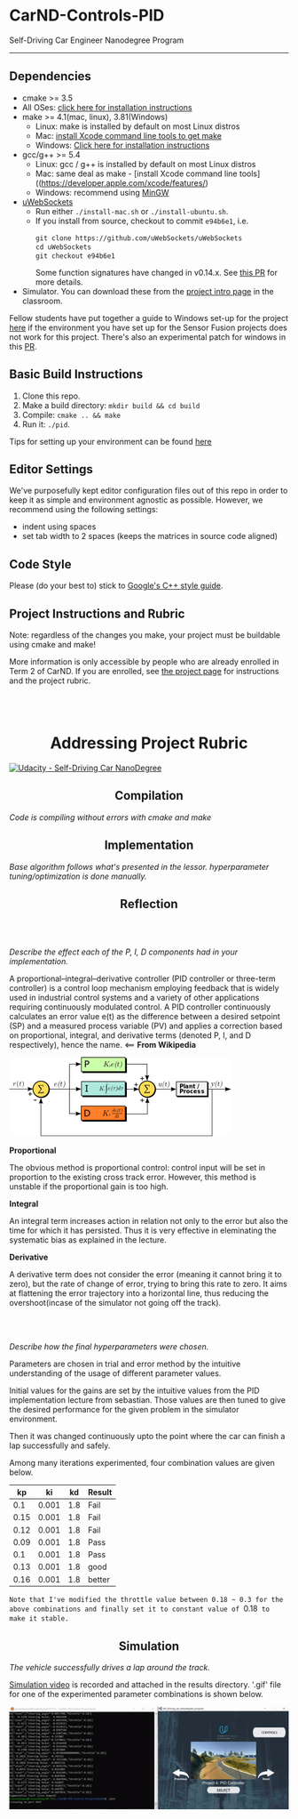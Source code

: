 # CarND-Controls-PID
Self-Driving Car Engineer Nanodegree Program

---

## Dependencies

* cmake >= 3.5
 * All OSes: [click here for installation instructions](https://cmake.org/install/)
* make >= 4.1(mac, linux), 3.81(Windows)
  * Linux: make is installed by default on most Linux distros
  * Mac: [install Xcode command line tools to get make](https://developer.apple.com/xcode/features/)
  * Windows: [Click here for installation instructions](http://gnuwin32.sourceforge.net/packages/make.htm)
* gcc/g++ >= 5.4
  * Linux: gcc / g++ is installed by default on most Linux distros
  * Mac: same deal as make - [install Xcode command line tools]((https://developer.apple.com/xcode/features/)
  * Windows: recommend using [MinGW](http://www.mingw.org/)
* [uWebSockets](https://github.com/uWebSockets/uWebSockets)
  * Run either `./install-mac.sh` or `./install-ubuntu.sh`.
  * If you install from source, checkout to commit `e94b6e1`, i.e.
    ```
    git clone https://github.com/uWebSockets/uWebSockets 
    cd uWebSockets
    git checkout e94b6e1
    ```
    Some function signatures have changed in v0.14.x. See [this PR](https://github.com/udacity/CarND-MPC-Project/pull/3) for more details.
* Simulator. You can download these from the [project intro page](https://github.com/udacity/self-driving-car-sim/releases) in the classroom.

Fellow students have put together a guide to Windows set-up for the project [here](https://s3-us-west-1.amazonaws.com/udacity-selfdrivingcar/files/Kidnapped_Vehicle_Windows_Setup.pdf) if the environment you have set up for the Sensor Fusion projects does not work for this project. There's also an experimental patch for windows in this [PR](https://github.com/udacity/CarND-PID-Control-Project/pull/3).

## Basic Build Instructions

1. Clone this repo.
2. Make a build directory: `mkdir build && cd build`
3. Compile: `cmake .. && make`
4. Run it: `./pid`. 

Tips for setting up your environment can be found [here](https://classroom.udacity.com/nanodegrees/nd013/parts/40f38239-66b6-46ec-ae68-03afd8a601c8/modules/0949fca6-b379-42af-a919-ee50aa304e6a/lessons/f758c44c-5e40-4e01-93b5-1a82aa4e044f/concepts/23d376c7-0195-4276-bdf0-e02f1f3c665d)

## Editor Settings

We've purposefully kept editor configuration files out of this repo in order to
keep it as simple and environment agnostic as possible. However, we recommend
using the following settings:

* indent using spaces
* set tab width to 2 spaces (keeps the matrices in source code aligned)

## Code Style

Please (do your best to) stick to [Google's C++ style guide](https://google.github.io/styleguide/cppguide.html).

## Project Instructions and Rubric

Note: regardless of the changes you make, your project must be buildable using
cmake and make!

More information is only accessible by people who are already enrolled in Term 2
of CarND. If you are enrolled, see [the project page](https://classroom.udacity.com/nanodegrees/nd013/parts/40f38239-66b6-46ec-ae68-03afd8a601c8/modules/f1820894-8322-4bb3-81aa-b26b3c6dcbaf/lessons/e8235395-22dd-4b87-88e0-d108c5e5bbf4/concepts/6a4d8d42-6a04-4aa6-b284-1697c0fd6562)
for instructions and the project rubric.



<br/><br/>
<h1 align="center"> Addressing Project Rubric </h1>

[![Udacity - Self-Driving Car NanoDegree](https://s3.amazonaws.com/udacity-sdc/github/shield-carnd.svg)](http://www.udacity.com/drive)
<h2 align="center">Compilation </h2>

<em>Code is compiling without errors with cmake and make</em>

<h2 align="center">Implementation </h2>

<em>Base algorithm follows what's presented in the lessor. hyperparameter tuning/optimization is done manually.</em>

<h2 align="center">Reflection </h2>
<br/><br/>

<em>Describe the effect each of the P, I, D components had in your implementation.</em>

A proportional–integral–derivative controller (PID controller or three-term controller) is a control loop mechanism employing feedback that is widely used in industrial control systems and a variety of other applications requiring continuously modulated control. A PID controller continuously calculates an error value e(t) as the difference between a desired setpoint (SP) and a measured process variable (PV) and applies a correction based on proportional, integral, and derivative terms (denoted P, I, and D respectively), hence the name. <== **From Wikipedia**

![](./results/PID_en.svg.png)

**Proportional**

The obvious method is proportional control: control input will be set in proportion to the existing cross track error. However, this method is unstable if the proportional gain is too high.

**Integral**

An integral term increases action in relation not only to the error but also the time for which it has persisted. Thus it is very effective in eleminating the systematic bias as explained in the lecture.

**Derivative**

A derivative term does not consider the error (meaning it cannot bring it to zero), but the rate of change of error, trying to bring this rate to zero. It aims at flattening the error trajectory into a horizontal line, thus reducing the overshoot(incase of the simulator not going off the track).

<br/><br/>

<em>Describe how the final hyperparameters were chosen.</em>

Parameters are chosen in trial and error method by the intuitive understanding of the usage of different parameter values.

Initial values for the gains are set by the intuitive values from the PID implementation lecture from sebastian. Those values are then tuned to give the desired performance for the given problem in the simulator environment.

Then it was changed continuously upto the point where the car can finish a lap successfully and safely.

Among many iterations experimented, four combination values are given below.

| kp  | ki | kd  | Result |
| ------------- | ------------- | ------------- | ------------- |
| 0.1  | 0.001  | 1.8  | Fail  |
| 0.15  | 0.001  | 1.8  | Fail  |
| 0.12  | 0.001  | 1.8  | Fail  |
| 0.09  | 0.001  | 1.8  | Pass  |
| 0.1  | 0.001  | 1.8  | Pass  |
| 0.13  | 0.001  | 1.8  | good  |
| 0.16  | 0.001  | 1.8  | better  |



`Note that I've modified the throttle value between 0.18 ~ 0.3 for the above combinations and finally set it to constant value of `0.18` to make it stable.`


<h2 align="center">Simulation </h2>

<em>The vehicle successfully drives a lap around the track.</em>

[Simulation video](./results/PID_Final_Result_02.webm) is recorded and attached in the results directory. '.gif' file for one of the experimented parameter combinations is shown below.

![](./results/PID_Final_Result_1.5MB.gif)

